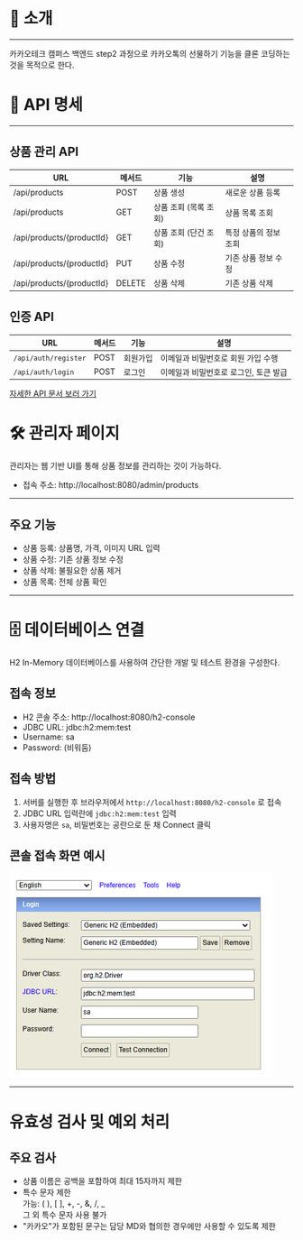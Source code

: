 # 📝 소개

- - -
카카오테크 캠퍼스 백엔드 step2 과정으로 카카오톡의 선물하기 기능을 클론 코딩하는 것을 목적으로 한다.

# 📖 API 명세

- - -

## 상품 관리 API

| URL                       | 메서드    | 기능            | 설명           |
|---------------------------|--------|---------------|--------------|
| /api/products             | POST   | 상품 생성         | 새로운 상품 등록    |
| /api/products             | GET    | 상품 조회 (목록 조회) | 상품 목록 조회     |
| /api/products/{productId} | GET    | 상품 조회 (단건 조회) | 특정 상품의 정보 조회 |
| /api/products/{productId} | PUT    | 상품 수정         | 기존 상품 정보 수정  |
| /api/products/{productId} | DELETE | 상품 삭제         | 기존 상품 삭제     |

## 인증 API

| URL                  | 메서드  | 기능   | 설명                    |
|----------------------|------|------|-----------------------|
| `/api/auth/register` | POST | 회원가입 | 이메일과 비밀번호로 회원 가입 수행   |
| `/api/auth/login`    | POST | 로그인  | 이메일과 비밀번호로 로그인, 토큰 발급 |

[자세한 API 문서 보러 가기](Api.md)

# 🛠️ 관리자 페이지

관리자는 웹 기반 UI를 통해 상품 정보를 관리하는 것이 가능하다.

- 접속 주소: http://localhost:8080/admin/products

---

## 주요 기능

- 상품 등록: 상품명, 가격, 이미지 URL 입력
- 상품 수정: 기존 상품 정보 수정
- 상품 삭제: 불필요한 상품 제거
- 상품 목록: 전체 상품 확인

---

# 🗄️️ 데이터베이스 연결

H2 In-Memory 데이터베이스를 사용하여 간단한 개발 및 테스트 환경을 구성한다.

## 접속 정보

- H2 콘솔 주소: http://localhost:8080/h2-console
- JDBC URL: jdbc:h2:mem:test
- Username: sa
- Password: (비워둠)

## 접속 방법

1. 서버를 실행한 후 브라우저에서 `http://localhost:8080/h2-console` 로 접속
2. JDBC URL 입력란에 `jdbc:h2:mem:test` 입력
3. 사용자명은 `sa`, 비밀번호는 공란으로 둔 채 Connect 클릭

## 콘솔 접속 화면 예시

![H2 접속 예시](images/h2.png)

---

# 유효성 검사 및 예외 처리

## 주요 검사

- 상품 이름은 공백을 포함하여 최대 15자까지 제한
- 특수 문자 제한    
  가능: ( ), [ ], +, -, &, /, _ <br>
  그 외 특수 문자 사용 불가
- "카카오"가 포함된 문구는 담당 MD와 협의한 경우에만 사용할 수 있도록 제한